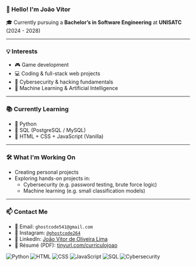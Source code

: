 ### 👋 Hello! I'm João Vitor

🎓 Currently pursuing a **Bachelor’s in Software Engineering** at **UNISATC** (2024 - 2028)

---

### 💡 Interests

- 🎮 Game development
- 💻 Coding & full-stack web projects
- 🔐 Cybersecurity & hacking fundamentals
- 🤖 Machine Learning & Artificial Intelligence

---

### 📚 Currently Learning

- 🔹 Python
- 🔹 SQL (PostgreSQL / MySQL)
- 🔹 HTML + CSS + JavaScript (Vanilla)

---

### 🛠️ What I'm Working On

- Creating personal projects 
- Exploring hands-on projects in:
  - Cybersecurity (e.g. password testing, brute force logic)
  - Machine learning (e.g. small classification models)

---

### 📫 Contact Me

- 📧 Email: `ghostcode541@gmail.com`
- 📸 Instagram: [`@ghostcode264`](https://instagram.com/ghostcode264)
- 💼 LinkedIn: [João Vitor de Oliveira Lima](https://www.linkedin.com/in/joão-vitor-de-oliveira-lima-4127ba2b6)
- 📄 Résumé (PDF): [tinyurl.com/curriculojoao](https://tinyurl.com/curriculojoao)



![Python](https://img.shields.io/badge/Python-3.11-blue)
![HTML](https://img.shields.io/badge/HTML5-E34F26?logo=html5&logoColor=white)
![CSS](https://img.shields.io/badge/CSS3-1572B6?logo=css3&logoColor=white)
![JavaScript](https://img.shields.io/badge/JavaScript-F7DF1E?logo=javascript&logoColor=black)
![SQL](https://img.shields.io/badge/SQL-4479A1?logo=mysql&logoColor=white)
![Cybersecurity](https://img.shields.io/badge/Security-ECEFF1?logo=hackthebox&logoColor=black)

